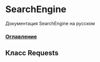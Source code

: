 
# SearchEngine
Документация SearchEngine на русском

### [Оглавление](../index.md)

## Класс Requests
